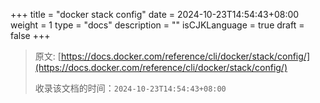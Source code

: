 +++
title = "docker stack config"
date = 2024-10-23T14:54:43+08:00
weight = 1
type = "docs"
description = ""
isCJKLanguage = true
draft = false
+++

> 原文: [https://docs.docker.com/reference/cli/docker/stack/config/](https://docs.docker.com/reference/cli/docker/stack/config/)
>
> 收录该文档的时间：`2024-10-23T14:54:43+08:00`
